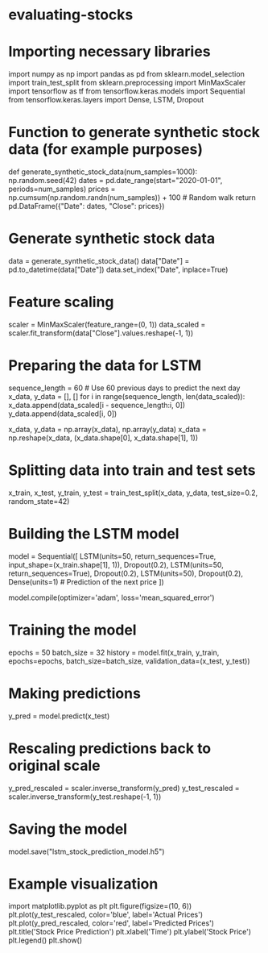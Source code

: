# evaluating-stocks
# Importing necessary libraries
import numpy as np
import pandas as pd
from sklearn.model_selection import train_test_split
from sklearn.preprocessing import MinMaxScaler
import tensorflow as tf
from tensorflow.keras.models import Sequential
from tensorflow.keras.layers import Dense, LSTM, Dropout

# Function to generate synthetic stock data (for example purposes)
def generate_synthetic_stock_data(num_samples=1000):
    np.random.seed(42)
    dates = pd.date_range(start="2020-01-01", periods=num_samples)
    prices = np.cumsum(np.random.randn(num_samples)) + 100  # Random walk
    return pd.DataFrame({"Date": dates, "Close": prices})

# Generate synthetic stock data
data = generate_synthetic_stock_data()
data["Date"] = pd.to_datetime(data["Date"])
data.set_index("Date", inplace=True)

# Feature scaling
scaler = MinMaxScaler(feature_range=(0, 1))
data_scaled = scaler.fit_transform(data["Close"].values.reshape(-1, 1))

# Preparing the data for LSTM
sequence_length = 60  # Use 60 previous days to predict the next day
x_data, y_data = [], []
for i in range(sequence_length, len(data_scaled)):
    x_data.append(data_scaled[i - sequence_length:i, 0])
    y_data.append(data_scaled[i, 0])

x_data, y_data = np.array(x_data), np.array(y_data)
x_data = np.reshape(x_data, (x_data.shape[0], x_data.shape[1], 1))

# Splitting data into train and test sets
x_train, x_test, y_train, y_test = train_test_split(x_data, y_data, test_size=0.2, random_state=42)

# Building the LSTM model
model = Sequential([
    LSTM(units=50, return_sequences=True, input_shape=(x_train.shape[1], 1)),
    Dropout(0.2),
    LSTM(units=50, return_sequences=True),
    Dropout(0.2),
    LSTM(units=50),
    Dropout(0.2),
    Dense(units=1)  # Prediction of the next price
])

model.compile(optimizer='adam', loss='mean_squared_error')

# Training the model
epochs = 50
batch_size = 32
history = model.fit(x_train, y_train, epochs=epochs, batch_size=batch_size, validation_data=(x_test, y_test))

# Making predictions
y_pred = model.predict(x_test)

# Rescaling predictions back to original scale
y_pred_rescaled = scaler.inverse_transform(y_pred)
y_test_rescaled = scaler.inverse_transform(y_test.reshape(-1, 1))

# Saving the model
model.save("lstm_stock_prediction_model.h5")

# Example visualization
import matplotlib.pyplot as plt
plt.figure(figsize=(10, 6))
plt.plot(y_test_rescaled, color='blue', label='Actual Prices')
plt.plot(y_pred_rescaled, color='red', label='Predicted Prices')
plt.title('Stock Price Prediction')
plt.xlabel('Time')
plt.ylabel('Stock Price')
plt.legend()
plt.show()
